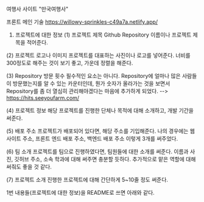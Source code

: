 여행사 사이트 "만국여행사"

프론트 메인 기술
https://willowy-sprinkles-c49a7a.netlify.app/

01. 프로젝트에 대한 정보
(1) 프로젝트 제목
Github Repository 이름이나 프로젝트 제목을 적어준다.

(2) 프로젝트 로고나 이미지
프로젝트를 대표하는 사진이나 로고를 넣어준다. 너비를 300정도로 해주는 것이 보기 좋고, 가운데 정렬을 해준다.

(3) Repository 방문 횟수
필수적인 요소는 아니다. Repository에 얼마나 많은 사람들이 방문했는지를 알 수 있는 카운터인데, 뭔가 숫자가 올라가는 것을 보면서 Repository를 좀 더 열심히 관리해야겠다는 마음에 추가하게 되었다. --> https://hits.seeyoufarm.com/

(4) 프로젝트 정보
해당 프로젝트를 진행한 단체나 목적에 대해 소개하고, 개발 기간을 써준다.

(5) 배포 주소
프로젝트가 배포되어 있다면, 해당 주소를 기입해준다.
나의 경우에는 웹사이트 주소, 프론트 엔드 배포 주소, 백엔드 배포 주소 이렇게 3개를 써주었다.

(6) 팀 소개
프로젝트를 팀으로 진행하였다면, 팀원들에 대한 소개를 써준다.
이름과 사진, 깃허브 주소, 소속 학과에 대해 써주면 충분할 듯하다. 추가적으로 맡은 역할에 대해 써줘도 좋을 것 같다.

(7) 프로젝트 소개
진행한 프로젝트에 대해 간단하게 5~10줄 정도 써준다.

1번 내용들(프로젝트에 대한 정보)을 README로 쓰면 아래와 같다.


